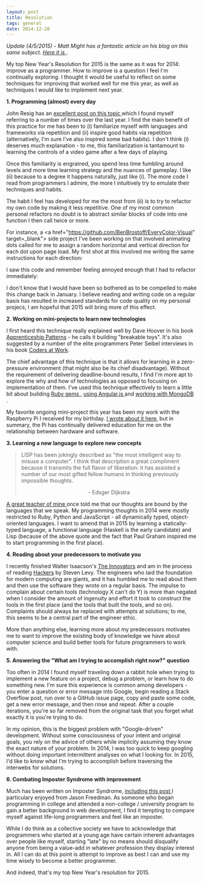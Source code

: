 ```yaml
---
layout: post
title: Resolution
tags: general
date: 2014-12-28
---
```

*Update (4/5/2015) - Matt Might has a fantastic article on his blog on this same subject. <a href="http://matt.might.net/articles/programmers-resolutions/" target="_blank" > Here it is </a>*.

My top New Year's Resolution for 2015 is the same as it was for 2014: improve as a programmer. How to improve is a question I feel I'm continually exploring. I thought it would be useful to reflect on some techniques for improving that worked well for me this year, as well as techniques I would like to implement next year.

**1. Programming (almost) every day**

John Resig has an <a href="http://ejohn.org/blog/write-code-every-day/" target="_blank"> excellent post on this topic </a> which I found myself referring to a number of times over the last year. I find the main benefit of this practice for me has been to (i) familiarize myself with languages and frameworks via repetition and (ii) inspire good habits via repetition (alternatively, I'm sure I've also inspired some bad habits). I don't think (i) deserves much explanation - to me, this familiarization is tantamount to learning the controls of a video game after a few days of playing. 

Once this familiarity is engrained, you spend less time fumbling around levels and more time learning strategy and the nuances of gameplay. I like (ii) because to a degree it happens naturally, just like (i). The more code I read from programmers I admire, the more I intuitively try to emulate their techniques and habits.

The habit I feel has developed for me the most from (ii) is to try to refactor my own code by making it less repetitive. One of my most common personal refactors no doubt is to abstract similar blocks of code into one function I then call twice or more. 

For instance, a <a href="https://github.com/BenBrostoff/EveryColor-Visual" target=_blank"> side project </a> I've been working on that involved animating dots called for me to assign a random horizontal and vertical direction for each dot upon page load. My first shot at this involved me writing the same instructions for each direction: 

<script src="https://gist.github.com/BenBrostoff/6475c1547194c46870e9.js"></script>
	
I saw this code and remember feeling annoyed enough that I had to refactor immediately:

<script src="https://gist.github.com/BenBrostoff/24cb8ea606dd3f2df11e.js"></script>

I don't know that I would have been so bothered as to be compelled to make this change back in January. I believe reading and writing code on a regular basis has resulted in increased standards for code quality on my personal projecs; I am hopeful that 2015 will bring more of this effect.

**2. Working on mini-projects to learn new technologies**

I first heard this technique really explained well by Dave Hoover in his book <a href="http://www.amazon.com/Apprenticeship-Patterns-Guidance-Aspiring-Craftsman/dp/0596518382" target="_blank">Apprenticeship Patterns</a> - he calls it building "breakable toys". It's also suggested by a number of the elite programmers Peter Seibel interviews in his book <a href="http://www.amazon.com/Coders-Work-Reflections-Craft-Programming/dp/1430219483" target="_blank">Coders at Work</a>. 

The chief advantage of this technique is that it allows for learning in a zero-pressure environment (that might also be its chief disadvantage). Without the requirement of delivering deadline-bound results, I find I'm more apt to explore the why and how of technologies as opposed to focusing on implementation of them. I've used this technique effectively to learn a little bit about building <a href="https://github.com/BenBrostoff/BenTrackerGem" target="_blank"> Ruby gems </a>, <a href="https://github.com/BenBrostoff/Angular-JS-Lightning-Talk" target="_blank"> using Angular.js </a> and <a href="http://benbrostoff.github.io/2014/08/26/querying-in-mongo-with-node/" target="blank"> working with MongoDB </a>.

My favorite ongoing mini-project this year has been my work with the Raspberry Pi I received for my birthday. <a href="http://benbrostoff.github.io/2014/12/13/The-Internet-is-Awesome/" target="_blank"> I wrote about it here</a>, but in summary, the Pi has continually delivered education for me on the relationship between hardware and software.  

**3. Learning a new language to explore new concepts**

<blockquote> LISP has been jokingly described as "the most intelligent way to misuse a computer". I think that description a great compliment because it transmits the full flavor of liberation: it has assisted a number of our most gifted fellow humans in thinking previously impossible thoughts. 
<p></p>
<center> - Edsger Dijkstra</center>
</blockquote>

<a href="http://zencephalon.com/index" target="_blank"> A great teacher of mine </a> once told me that our thoughts are bound by the languages that we speak. My programming thoughts in 2014 were mostly restricted to Ruby, Python and JavaScript - all dynamically typed, object-oriented languages. I want to amend that in 2015 by learning a statically-typed language, a functional language (Haskell is the early candidate) and Lisp (because of the above quote and the fact that Paul Graham inspired me to start programming in the first place). 

**4. Reading about your predecessors to motivate you**

I recently finished Walter Isaacson's <a href="http://www.amazon.com/dp/147670869X" target="_blank">The Innovators</a> and am in the process of reading <a href="http://www.amazon.com/Hackers-Computer-Revolution-Anniversary-Edition/dp/1449388396" target="_blank"> Hackers</a> by Steven Levy. The engineers who laid the foundation for modern computing are giants, and it has humbled me to read about them and then use the software they wrote on a regular basis. The impulse to complain about certain tools (technology X can't do Y) is more than negated when I consider the amount of ingenuity and effort it took to construct the tools in the first place (and the tools that built the tools, and so on). Complaints should always be replaced with attempts at solutions; to me, this seems to be a central part of the engineer ethic. 

More than anything else, learning more about my predecessors motivates me to want to improve the existing body of knowledge we have about computer science and build better tools for future programmers to work with. 

**5. Answering the "What am I trying to accomplish right now?" question**

Too often in 2014 I found myself traveling down a rabbit hole when trying to implement a new feature on a project, debug a problem, or learn how to do something new. I'm sure this experience is common among developers - you enter a question or error message into Google, begin reading a Stack Overflow post, run over to a GitHub issue page, copy and paste some code, get a new error message, and then rinse and repeat. After a couple iterations, you're so far removed from the original task that you forget what exactly it is you're trying to do. 

In my opinion, this is the biggest problem with "Google-driven" development. Without some consciousness of your intent and original goals, you rely on the advice of others while implicity assuming they know the exact nature of your problem. In 2014, I was too quick to keep googling without doing important intermittent analyses on what I looking for. In 2015, I'd like to know what I'm trying to accomplish before traversing the interwebs for solutions.

**6. Combating Imposter Syndrome with improvement**

Much has been written on Imposter Syndrome, <a href="http://blog.42floors.com/imposter-syndrome/" target="_blank"> including this post </a> I particulary enjoyed from Jason Freedman. As someone who began programming in college and attended a non-college / university program to gain a better background in web development, I find it tempting to compare myself against life-long programmers and feel like an imposter. 

While I do think as a collective society we have to acknowledge that programmers who started at a young age have certain inherent advantages over people like myself, starting "late" by no means should disqualify anyone from being a value-add in whatever profession they display interest in. All I can do at this point is attempt to improve as best I can and use my time wisely to become a better programmer. 

And indeed, that's my top New Year's resolution for 2015. 